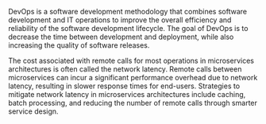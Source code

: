 DevOps is a software development methodology that combines software development and IT operations to improve the overall efficiency and reliability of the software development lifecycle. The goal of DevOps is to decrease the time between development and deployment, while also increasing the quality of software releases.

The cost associated with remote calls for most operations in microservices architectures is often called the network latency. Remote calls between microservices can incur a significant performance overhead due to network latency, resulting in slower response times for end-users. Strategies to mitigate network latency in microservices architectures include caching, batch processing, and reducing the number of remote calls through smarter service design.
